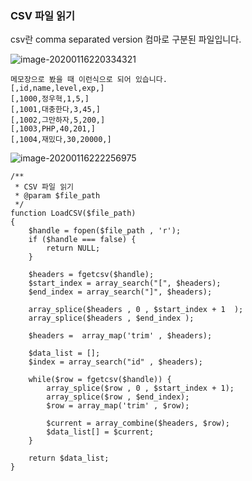 ### CSV 파일 읽기

csv란 comma separated version 컴마로 구분된 파일입니다.

![image-20200116220334321](../../\image\image-20200116220334321.png)

```
메모장으로 봤을 때 이런식으로 되어 있습니다.
[,id,name,level,exp,]
[,1000,정우혁,1,5,]
[,1001,대충한다,3,45,]
[,1002,그만하자,5,200,]
[,1003,PHP,40,201,]
[,1004,재밌다,30,20000,]
```



![image-20200116222256975](../../\image\image-20200116222256975.png)

```
/**
 * CSV 파일 읽기
 * @param $file_path
 */
function LoadCSV($file_path)
{
    $handle = fopen($file_path , 'r');
    if ($handle === false) {
        return NULL;
    }

    $headers = fgetcsv($handle);
    $start_index = array_search("[", $headers);
    $end_index = array_search("]", $headers);

    array_splice($headers , 0 , $start_index + 1  );
    array_splice($headers , $end_index );

    $headers =  array_map('trim' , $headers);

    $data_list = [];
    $index = array_search("id" , $headers);

    while($row = fgetcsv($handle)) {
        array_splice($row , 0 , $start_index + 1);
        array_splice($row , $end_index);
        $row = array_map('trim' , $row);

        $current = array_combine($headers, $row);
        $data_list[] = $current;
    }

    return $data_list;
}
```

